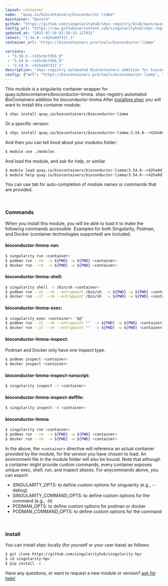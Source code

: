 ```yaml
---
layout: container
name:  "quay.io/biocontainers/bioconductor-limma"
maintainer: "@vsoch"
github: "https://github.com/singularityhub/shpc-registry/blob/main/quay.io/biocontainers/bioconductor-limma/container.yaml"
config_url: "https://raw.githubusercontent.com/singularityhub/shpc-registry/main/quay.io/biocontainers/bioconductor-limma/container.yaml"
updated_at: "2023-07-20 02:38:33.127931"
latest: "3.54.0--r42ha9d7317_1"
container_url: "https://biocontainers.pro/tools/bioconductor-limma"

versions:
 - "3.50.3--r41hc0cfd56_0"
 - "3.54.0--r42hc0cfd56_0"
 - "3.54.0--r42ha9d7317_1"
description: "shpc-registry automated BioContainers addition for bioconductor-limma"
config: {"url": "https://biocontainers.pro/tools/bioconductor-limma", "maintainer": "@vsoch", "description": "shpc-registry automated BioContainers addition for bioconductor-limma", "latest": {"3.54.0--r42ha9d7317_1": "sha256:ae9917d2e0603bf18ac255fe5f8369e109cfeb04af3e82981014561c347af6bb"}, "tags": {"3.50.3--r41hc0cfd56_0": "sha256:ebe08bf8c6a098e89b76c5d79b0f6067da6b41971b6ef6b1c6fb0a5ce74e6eea", "3.54.0--r42hc0cfd56_0": "sha256:f7a607e4a49ad05903e61b010dc8fe7f41abf82499935c2a987373b243c428e6", "3.54.0--r42ha9d7317_1": "sha256:ae9917d2e0603bf18ac255fe5f8369e109cfeb04af3e82981014561c347af6bb"}, "docker": "quay.io/biocontainers/bioconductor-limma"}
---
```


This module is a singularity container wrapper for quay.io/biocontainers/bioconductor-limma.
shpc-registry automated BioContainers addition for bioconductor-limma
After [installing shpc](#install) you will want to install this container module:


```bash
$ shpc install quay.io/biocontainers/bioconductor-limma
```

Or a specific version:

```bash
$ shpc install quay.io/biocontainers/bioconductor-limma:3.54.0--r42ha9d7317_1
```

And then you can tell lmod about your modules folder:

```bash
$ module use ./modules
```

And load the module, and ask for help, or similar.

```bash
$ module load quay.io/biocontainers/bioconductor-limma/3.54.0--r42ha9d7317_1
$ module help quay.io/biocontainers/bioconductor-limma/3.54.0--r42ha9d7317_1
```

You can use tab for auto-completion of module names or commands that are provided.

<br>

### Commands

When you install this module, you will be able to load it to make the following commands accessible.
Examples for both Singularity, Podman, and Docker (container technologies supported) are included.

#### bioconductor-limma-run:

```bash
$ singularity run <container>
$ podman run --rm  -v ${PWD} -w ${PWD} <container>
$ docker run --rm  -v ${PWD} -w ${PWD} <container>
```

#### bioconductor-limma-shell:

```bash
$ singularity shell -s /bin/sh <container>
$ podman run --it --rm --entrypoint /bin/sh  -v ${PWD} -w ${PWD} <container>
$ docker run --it --rm --entrypoint /bin/sh  -v ${PWD} -w ${PWD} <container>
```

#### bioconductor-limma-exec:

```bash
$ singularity exec <container> "$@"
$ podman run --it --rm --entrypoint ""  -v ${PWD} -w ${PWD} <container> "$@"
$ docker run --it --rm --entrypoint ""  -v ${PWD} -w ${PWD} <container> "$@"
```

#### bioconductor-limma-inspect:

Podman and Docker only have one inspect type.

```bash
$ podman inspect <container>
$ docker inspect <container>
```

#### bioconductor-limma-inspect-runscript:

```bash
$ singularity inspect -r <container>
```

#### bioconductor-limma-inspect-deffile:

```bash
$ singularity inspect -d <container>
```



#### bioconductor-limma

```bash
$ singularity run <container>
$ podman run --rm  -v ${PWD} -w ${PWD} <container>
$ docker run --rm  -v ${PWD} -w ${PWD} <container>
```


In the above, the `<container>` directive will reference an actual container provided
by the module, for the version you have chosen to load. An environment file in the
module folder will also be bound. Note that although a container
might provide custom commands, every container exposes unique exec, shell, run, and
inspect aliases. For anycommands above, you can export:

 - SINGULARITY_OPTS: to define custom options for singularity (e.g., --debug)
 - SINGULARITY_COMMAND_OPTS: to define custom options for the command (e.g., -b)
 - PODMAN_OPTS: to define custom options for podman or docker
 - PODMAN_COMMAND_OPTS: to define custom options for the command

<br>

### Install

You can install shpc locally (for yourself or your user base) as follows:

```bash
$ git clone https://github.com/singularityhub/singularity-hpc
$ cd singularity-hpc
$ pip install -e .
```

Have any questions, or want to request a new module or version? [ask for help!](https://github.com/singularityhub/singularity-hpc/issues)